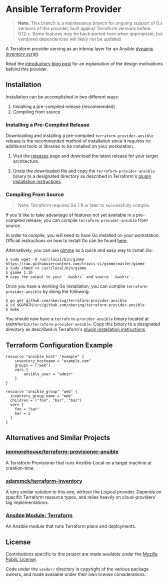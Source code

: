 # Ansible Terraform Provider

> **Note:** This branch is a maintenance branch for ongoing support of 0.x
versions of this provider, built against Terraform versions before 0.12.x. Some
features may be back-ported here when appropriate, but vendored dependencies
will likely not be updated.

A Terraform provider serving as an interop layer for an Ansible [dynamic
inventory script][1].

Read the [introductory blog post][3] for an explanation of the design
motivations behind this provider.

## Installation

Installation can be accomplished in two different ways:

1. Installing a pre-compiled release (recommended)
2. Compiling from source

### Installing a Pre-Compiled Release

Downloading and installing a pre-compiled `terraform-provider-ansible` release
is the recommended method of installation since it requires no additional tools
or libraries to be installed on your workstation.

1. Visit the [releases][4] page and download the latest release for your target
   architecture.

2. Unzip the downloaded file and copy the `terraform-provider-ansible` binary
   to a designated directory as described in Terraform's [plugin installation
   instructions][2].

### Compiling From Source

> Note: Terraform requires Go 1.9 or later to successfully compile.

If you'd like to take advantage of features not yet available in a pre-compiled
release, you can compile `terraform-provider-ansible` from source.

In order to compile, you will need to have Go installed on your workstation.
Official instructions on how to install Go can be found [here][5].

Alternatively, you can use [gimme][6] as a quick and easy way to install Go:

```shell
$ sudo wget -O /usr/local/bin/gimme https://raw.githubusercontent.com/travis-ci/gimme/master/gimme
$ sudo chmod +x /usr/local/bin/gimme
$ gimme 1.10
# copy the output to your `.bashrc` and source `.bashrc`.
```

Once you have a working Go installation, you can compile
`terraform-provider-ansible` by doing the following:

```shell
$ go get github.com/nbering/terraform-provider-ansible
$ cd $GOPATH/src/github.com/nbering/terraform-provider-ansible
$ make
```

You should now have a `terraform-provider-ansible` binary located at
`$GOPATH/bin/terraform-provider-ansible`. Copy this binary to a designated
directory as described in Terraform's [plugin installation instructions][2]

## Terraform Configuration Example

```
resource "ansible_host" "example" {
    inventory_hostname = "example.com"
    groups = ["web"]
    vars {
        ansible_user = "admin"
    }
}

resource "ansible_group" "web" {
  inventory_group_name = "web"
  children = ["foo", "bar", "baz"]
  vars {
    foo = "bar"
    bar = 2
  }
}
```

## Alternatives and Similar Projects
### [jonmorehouse/terraform-provisioner-ansible](https://github.com/jonmorehouse/terraform-provisioner-ansible)
A Terraform Provisioner that runs Ansible-Local on a target machine at creation-time.

### [adammck/terraform-inventory](https://github.com/adammck/terraform-inventory)
A very similar solution to this one, without the Logical provider. Depends on
specific Terraform resource types, and relies heavily on cloud-providers' tag
implementations.

### [Ansible Module: Terraform](http://docs.ansible.com/ansible/devel/modules/terraform_module.html)
An Ansible module that runs Terraform plans and deployments.

## License

Contributions specific to this project are made available under the
[Mozilla Public License](./LICENSE).

Code under the `vendor/` directory is copyright of the various package owners,
and made available under their own license considerations.

[1]: https://github.com/nbering/terraform-inventory/
[2]: https://www.terraform.io/docs/plugins/basics.html#installing-a-plugin
[3]: http://nicholasbering.ca/tools/2018/01/08/introducing-terraform-provider-ansible/
[4]: https://github.com/nbering/terraform-provider-ansible/releases
[5]: https://golang.org/doc/install
[6]: https://github.com/travis-ci/gimme
